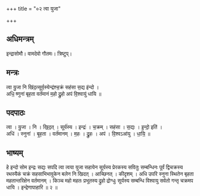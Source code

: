 +++
title = "०२ त्वा युजा"

+++
## अधिमन्त्रम्
इन्द्रासोमौ। वामदेवो गौतमः। त्रिष्टुप्।

## मन्त्रः
त्वा यु॒जा नि खि॑द॒त्सूर्य॒स्येन्द्र॑श्च॒क्रं सह॑सा स॒द्य इ॑न्दो ।  
अधि॒ ष्णुना॑ बृह॒ता वर्त॑मानं म॒हो द्रु॒हो अप॑ वि॒श्वायु॑ धायि ॥

## पदपाठः
त्वा । यु॒जा । नि । खि॒द॒त् । सूर्य॑स्य । इन्द्रः॑ । च॒क्रम् । सह॑सा । स॒द्यः । इ॒न्दो॒ इति॑ ।  
अधि॑ । स्नुना॑ । बृ॒ह॒ता । वर्त॑मानम् । म॒हः । द्रु॒हः । अप॑ । वि॒श्वऽआ॑यु । धा॒यि॒ ॥

## भाष्यम्
हे इन्दो सोम इन्द्रः सद्यः सपदि त्वा त्वया युजा सहायेन सूर्यस्य प्रेरकस्य सवितुः सम्बन्धिनः पूर्वं द्विचक्रस्य रथस्यैकं चक्रं सहसाभिभावुकेन बलेन नि खिदत् । आच्छिनत् । कीदृशम् । अधि उपरि स्नुना स्थितेन बृहता महतान्तरिक्षेन वर्तमानम् । किञ्च महो महतः प्रभूतस्य द्रुहो द्रोग्धुः सूर्यस्य सम्बन्धि विश्वायु सर्वतो गन्तृ चक्रमप धायि । इन्द्रेणापाहारि ॥ २ ॥